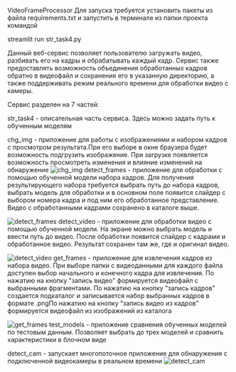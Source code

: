 VideoFrameProcessor
Для запуска требуется установить пакеты из файла requirements.txt и запустить в терминале из папки проекта командой

streamlit run str_task4.py

Данный веб-сервис позволяет пользователю загружать видео, разбивать его на кадры и обрабатывать каждый кадр. Сервис также предоставлять возможность объединения обработанных кадров обратно в видеофайл и сохранения его в указанную директорию, а также поддерживать режим реального времени для обработки видео с камеры.

Сервис разделен на 7 частей:

str_task4 - описательная часть сервиса. Здесь можно задать путь к обученным моделям

chg_img - приложение для работы с изображениями и набором кадров с просмотром результата.При его выборе в окне браузера будет возможность подгрузить изображение. При загрузке появляется возможность просмотреть изменения и влияние изменений на обнаружение
![chg_img](/vid_input/gif/Video1.gif)
detect_frames - приложение для обработки с помощью обученной модели набора кадров. Для получения результирующего набора требуется выбрать путь до набора кадров, выбрать модель для обработки и в основном поле появится слайдер с выбором номера кадра и под ним его обработанное представление. Видео с обработанными кадрами сохранено в каталоге выше.

![detect_frames](/vid_input/gif/Video2.gif)
detect_video - приложение для обработки видео с помощью обученной модели. На экране можно выбрать модель и ввести путь до видео. После обработки появится слайдер с кадрами и обработанное видео. Результат сохранен там же, где и оригинал видео.

![detect_video](/vid_input/gif/Video3.gif)
get_frames - приложение для извлечения кадров из набора видео. При выборе папки с видеоданными для каждого файла доступен выбор начального и конечного кадра для извлечения. По нажатию на кнопку "запись видео" формируется видеофайл с выбранными фрагментами. По нажатию на кнопку "запись кадров" создается подкаталог и записывается набор выбранных кадров в формате .pngПо нажатию на кнопку "запись видео из кадров" формируется видеофайл из изображений из каталога

![get_frames](/vid_input/gif/Video4.gif)
test_models - приложение сравнения обученных моделей по тестовым данным. Позволяет выбрать до трех моделей и сравнить характеристики в блочном виде

detect_cam - запускает многопоточное приложение для обнаружения с подключенной видеокамеры в реальном времени
![detect_cam](/vid_input/gif/Video5.gif)

